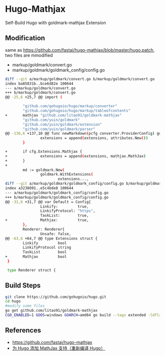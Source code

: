 # Hugo-Mathjax
Self-Build Hugo with goldmark-mathjax Extension

## Modification

same as <https://github.com/fastai/hugo-mathjax/blob/master/hugo.patch>, two files are mmodified

- markup/goldmark/convert.go
- markup/goldmark/goldmark_config/config.go

```sh
diff --git a/markup/goldmark/convert.go b/markup/goldmark/convert.go
index ba85831b..bce6d82e 100644
--- a/markup/goldmark/convert.go
+++ b/markup/goldmark/convert.go
@@ -25,6 +25,7 @@ import (

        "github.com/gohugoio/hugo/markup/converter"
        "github.com/gohugoio/hugo/markup/tableofcontents"
+       mathjax "github.com/litao91/goldmark-mathjax"
        "github.com/yuin/goldmark"
        "github.com/yuin/goldmark/extension"
        "github.com/yuin/goldmark/parser"
@@ -136,6 +137,10 @@ func newMarkdown(pcfg converter.ProviderConfig) goldmark.Markdown {
                extensions = append(extensions, attributes.New())
        }

+       if cfg.Extensions.Mathjax {
+               extensions = append(extensions, mathjax.MathJax)
+       }
+
        md := goldmark.New(
                goldmark.WithExtensions(
                        extensions...,
diff --git a/markup/goldmark/goldmark_config/config.go b/markup/goldmark/goldmark_config/config.go    
index a3238091..e5c4bde8 100644
--- a/markup/goldmark/goldmark_config/config.go
+++ b/markup/goldmark/goldmark_config/config.go
@@ -31,6 +31,7 @@ var Default = Config{
                Linkify:         true,
                LinkifyProtocol: "https",
                TaskList:        true,
+               Mathjax:         true,
        },
        Renderer: Renderer{
                Unsafe: false,
@@ -63,6 +64,7 @@ type Extensions struct {
        Linkify         bool
        LinkifyProtocol string
        TaskList        bool
+       Mathjax         bool
 }

 type Renderer struct {
```

## Build Steps

```sh
git clone https://github.com/gohugoio/hugo.git
cd hugo
#modify some files
go get github.com/litao91/goldmark-mathjax
CGO_ENABLED=1 GOOS=windows GOARCH=amd64 go build --tags extended -ldflags="-s -w"
```

## References

- <https://github.com/fastai/hugo-mathjax>
- [为 Hugo 添加 MathJax 支持（重新编译 Hugo）](https://1024th.github.io/blog/2021/04/add-mathjax-support-for-hugo/)
